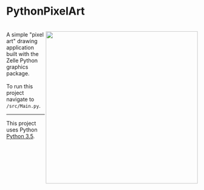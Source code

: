 # PythonPixelArt
<br>
<img src="https://github.com/medenzon/PythonPixelArt/blob/master/demo.gif" width="400px" align="right"></img>
A simple "pixel art" drawing application built with the Zelle Python graphics package.<br>
<br>
To run this project navigate to <code>/src/Main.py</code>.
<hr>
This project uses Python <a href="https://www.python.org/downloads/release/python-350/">Python 3.5</a>.
